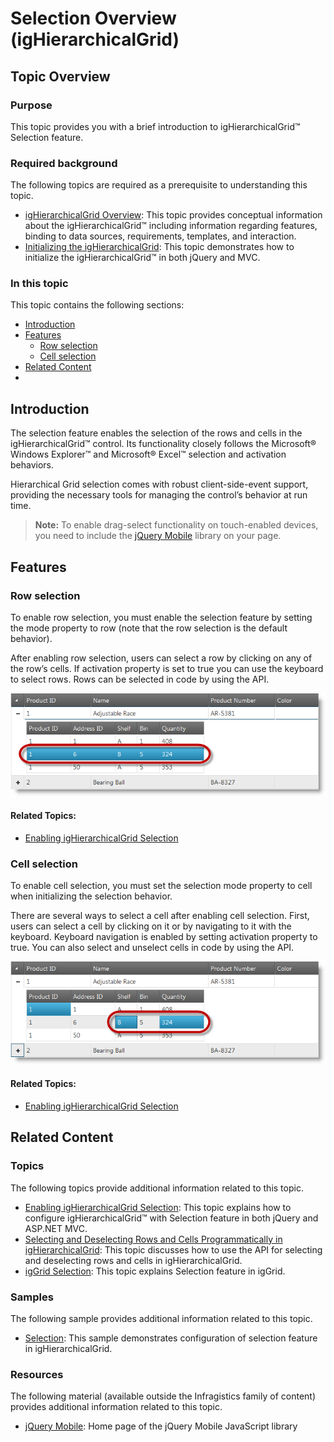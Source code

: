 ﻿<!--
|metadata|
{
    "fileName": "jquery-ighierarchical-grid-selection-overview",
    "controlName": "igHierarchicalGrid",
    "tags": []
}
|metadata|
-->

# Selection Overview (igHierarchicalGrid)

## Topic Overview
### Purpose

This topic provides you with a brief introduction to igHierarchicalGrid™ Selection feature.

### Required background

The following topics are required as a prerequisite to understanding this topic.

- [igHierarchicalGrid Overview](igHierarchicalGrid-Overview.html): This topic provides conceptual information about the igHierarchicalGrid™ including information regarding features, binding to data sources, requirements, templates, and interaction.
- [Initializing the igHierarchicalGrid](igHierarchicalGrid-Initializing.html): This topic demonstrates how to initialize the igHierarchicalGrid™ in both jQuery and MVC.

### In this topic

This topic contains the following sections:

-   [Introduction](#introduction)
-   [Features](#features)
    -   [Row selection](#row-selection)
    -   [Cell selection](#cell-selection)
-   [Related Content](#related-content)
-   
## <a id="introduction"></a> Introduction

The selection feature enables the selection of the rows and cells in the igHierarchicalGrid™ control. Its functionality closely follows the Microsoft® Windows Explorer™ and Microsoft® Excel™ selection and activation behaviors.

Hierarchical Grid selection comes with robust client-side-event support, providing the necessary tools for managing the control’s behavior at run time.

> **Note:** To enable drag-select functionality on touch-enabled devices, you need to include the [jQuery Mobile](http://jquerymobile.com/) library on your page.

## <a id="features"></a> Features

### <a id="row-selection"></a> Row selection

To enable row selection, you must enable the selection feature by setting the mode property to row (note that the row selection is the default behavior).

After enabling row selection, users can select a row by clicking on any of the row’s cells. If activation property is set to true you can use the keyboard to select rows. Rows can be selected in code by using the API.

![](images/igHierarchicalGrid_Selection_Overview_1.png)

#### Related Topics:

-   [Enabling igHierarchicalGrid Selection](jQuery-igHierarchical-Grid-Features-Selection-Enabling-igHierarchical-Grid-Selection.html)

### <a id="cell-selection"></a> Cell selection

To enable cell selection, you must set the selection mode property to cell when initializing the selection behavior.

There are several ways to select a cell after enabling cell selection. First, users can select a cell by clicking on it or by navigating to it with the keyboard. Keyboard navigation is enabled by setting activation property to true. You can also select and unselect cells in code by using the API.

![](images/igHierarchicalGrid_Selection_Overview_2.png)

#### Related Topics:

-   [Enabling igHierarchicalGrid Selection](jQuery-igHierarchical-Grid-Features-Selection-Enabling-igHierarchical-Grid-Selection.html)

## <a id="related-content"></a> Related Content
### Topics

The following topics provide additional information related to this topic.

- [Enabling igHierarchicalGrid Selection](jQuery-igHierarchical-Grid-Features-Selection-Enabling-igHierarchical-Grid-Selection.html): This topic explains how to configure igHierarchicalGrid™ with Selection feature in both jQuery and ASP.NET MVC.
- [Selecting and Deselecting Rows and Cells Programmatically in igHierarchicalGrid](jQuery-igHierarchical-Grid-Selecting-and-Deselecting-Rows-and-Cell-Programmatically-in-igHierarchicalGrid.html): This topic discusses how to use the API for selecting and deselecting rows and cells in igHierarchicalGrid.
- [igGrid Selection](igGrid-Selection-Overview.html): This topic explains Selection feature in igGrid.

### Samples

The following sample provides additional information related to this topic.

- [Selection](%%SamplesUrl%%/hierarchical-grid/selection-rowselectors): This sample demonstrates configuration of selection feature in igHierarchicalGrid.

### Resources

The following material (available outside the Infragistics family of content) provides additional information related to this topic.

- [jQuery Mobile](http://jquerymobile.com): Home page of the jQuery Mobile JavaScript library
